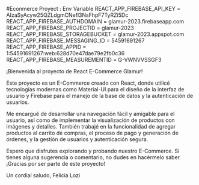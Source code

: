 #Econmerce Proyect :
Env Variable 
REACT_APP_FIREBASE_API_KEY = AIzaSyAcyw25QZLdgmCNefl3NsFhpF7TyRZi5Dc
REACT_APP_FIREBASE_AUTHDOMAIN = glamur-2023.firebaseapp.com
REACT_APP_FIREBASE_PROJECTID = glamur-2023
REACT_APP_FIREBASE_STORAGEBUCKET = glamur-2023.appspot.com
REACT_APP_FIREBASE_MESSAGING_ID = 54591691267
REACT_APP_FIREBASE_APPID = 1:54591691267:web:628d70e47dae79e2fb0c36 
REACT_APP_FIREBASE_MEASUREMENTID = G-VWNVVSSGF3


¡Bienvenida al proyecto de React E-Commerce Glamur!

Este proyecto es un E-Commerce creado con React, donde utilicé tecnologías modernas como Material-UI para el diseño de la interfaz de usuario y Firebase para el manejo de la base de datos y la autenticación de usuarios.

Me encargué de desarrollar una navegación fácil y amigable para el usuario, así como de implementar la visualización de productos con imágenes y detalles. También trabajé en la funcionalidad de agregar productos al carrito de compras, el proceso de pago y generación de órdenes, y la gestión de usuarios y autenticación segura.

Espero que disfrutes explorando y probando nuestro E-Commerce. Si tienes alguna sugerencia o comentario, no dudes en hacérmelo saber. ¡Gracias por ser parte de este proyecto!

Un cordial saludo,
Felicia Lozi 
